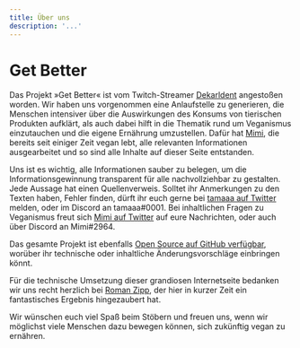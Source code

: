 ```yaml
---
title: Über uns
description: '...'
---
```


# Get Better

Das Projekt »Get Better« ist vom Twitch-Streamer [Dekarldent](https://www.twitch.tv/dekarldent) angestoßen worden. Wir haben uns vorgenommen eine Anlaufstelle zu generieren, die Menschen intensiver über die Auswirkungen des Konsums von tierischen Produkten aufklärt, als auch dabei hilft in die Thematik rund um Veganismus einzutauchen und die eigene Ernährung umzustellen. Dafür hat [Mimi](https://www.twitter.com/heymibbi), die bereits seit einiger Zeit vegan lebt, alle relevanten Informationen ausgearbeitet und so sind alle Inhalte auf dieser Seite entstanden.

Uns ist es wichtig, alle Informationen sauber zu belegen, um die Informationsgewinnung transparent für alle nachvollziehbar zu gestalten. Jede Aussage hat einen Quellenverweis. Solltet ihr Anmerkungen zu den Texten haben, Fehler finden, dürft ihr euch gerne bei [tamaaa auf Twitter](https://www.twitter.com/tamaaalol) melden, oder im Discord an tamaaa#0001. Bei inhaltlichen Fragen zu Veganismus freut sich [Mimi auf Twitter](https://www.twitter.com/heymibbi) auf eure Nachrichten, oder auch über Discord an Mimi#2964.

Das gesamte Projekt ist ebenfalls [Open Source auf GitHub verfügbar](https://github.com/romanzipp/GetBetter), worüber ihr technische oder inhaltliche Änderungsvorschläge einbringen könnt. 

Für die technische Umsetzung dieser grandiosen Internetseite bedanken wir uns recht herzlich bei [Roman Zipp](https://ich.wtf/), der hier in kurzer Zeit ein fantastisches Ergebnis hingezaubert hat.

Wir wünschen euch viel Spaß beim Stöbern und freuen uns, wenn wir möglichst viele Menschen dazu bewegen können, sich zukünftig vegan zu ernähren.
